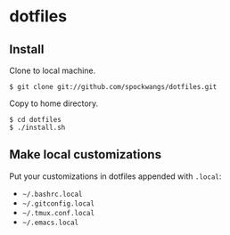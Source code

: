dotfiles
========

## Install

Clone to local machine.

    $ git clone git://github.com/spockwangs/dotfiles.git

Copy to home directory.

    $ cd dotfiles
    $ ./install.sh

## Make local customizations

Put your customizations in dotfiles appended with `.local`:

* `~/.bashrc.local`
* `~/.gitconfig.local`
* `~/.tmux.conf.local`
* `~/.emacs.local`
